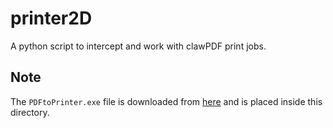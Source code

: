 # printer2D

A python script to intercept and work with clawPDF print jobs.

## Note

The `PDFtoPrinter.exe` file is downloaded from [here](https://mendelson.org/pdftoprinter.html) and is placed inside this directory.